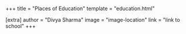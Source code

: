 +++
title = "Places of Education"
template = "education.html"


[extra]
author = "Divya Sharma"
image = "image-location"
link = "link to school"
+++